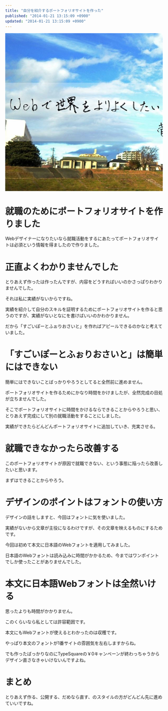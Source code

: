 ```yaml
---
title: "自分を紹介するポートフォリオサイトを作った"
published: "2014-01-21 13:15:09 +0900"
updated: "2014-01-21 13:15:09 +0900"
---
```


![](../../../../images/2014/1/21/portfolio-1.jpg)

# 就職のためにポートフォリオサイトを作りました

Webデザイナーになりたいなら就職活動をするにあたってポートフォリオサイトは必須という情報を得ましたので作りました。

# 正直よくわかりませんでした

とりあえず作ったは作ったんですが、内容をどうすればいいのかさっぱりわかりませんでした。

それは私に実績がないからですね。

実績を紹介して自分のスキルを証明するためにポートフォリオサイトを作ると思うのですが、実績がないとなにを書けばいいのかわかりません。

だから「すごいぽーとふぉりおさいと」を作ればアピールできるのかなと考えていました。

# 「すごいぽーとふぉりおさいと」は簡単にはできない

簡単にはできないことばっかりやろうとしてると全然前に進めません。

ポートフォリオサイトを作るためにかなり時間をかけましたが、全然完成の目処が立ちませんでした。

そこでポートフォリオサイトに時間をかけるならできることからやろうと思い、とりあえず完成にして別の就職活動をすることにしました。

実績ができたらどんどんポートフォリオサイトに追加していき、充実させる。

# 就職できなかったら改善する

このポートフォリオサイトが原因で就職できない、という事態に陥ったら改善したいと思います。

まずはできることからやろう。

# デザインのポイントはフォントの使い方

デザインの話をしますと、今回はフォントに気を使いました。

実績がないから文章が主役になるわけですが、その文章を映えるものにするためです。

今回は初めて本文に日本語のWebフォントを適用してみました。

日本語のWebフォントは読み込みに時間がかかるため、今まではワンポイントでしか使ったことがありませんでした。

# 本文に日本語Webフォントは全然いける

思ったよりも時間がかかりません。

このくらいなら私としては許容範囲です。

本文にもWebフォントが使えるとわかったのは収穫です。

やっぱり本文のフォントが1番サイトの雰囲気を左右しますからね。

でも作ったばっかりなのにTypeSquareの￥0キャンペーンが終わっちゃうからデザイン直さなきゃいけないんですよね。

# まとめ

とりあえず作る、公開する、だめなら直す、のスタイルの方がどんどん先に進めていいですね。
